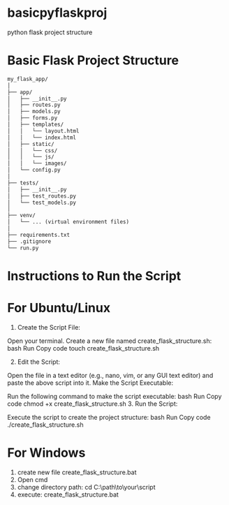 # basicpyflaskproj
python flask project structure

# Basic Flask Project Structure
```markdown
my_flask_app/
│
├── app/
│   ├── __init__.py
│   ├── routes.py
│   ├── models.py
│   ├── forms.py
│   ├── templates/
│   │   └── layout.html
│   │   └── index.html
│   ├── static/
│   │   └── css/
│   │   └── js/
│   │   └── images/
│   └── config.py
│
├── tests/
│   ├── __init__.py
│   ├── test_routes.py
│   └── test_models.py
│
├── venv/
│   └── ... (virtual environment files)
│
├── requirements.txt
├── .gitignore
└── run.py
```

# Instructions to Run the Script
# For Ubuntu/Linux
1. Create the Script File:

Open your terminal.
Create a new file named create_flask_structure.sh:
bash
Run
Copy code
touch create_flask_structure.sh

2. Edit the Script:

Open the file in a text editor (e.g., nano, vim, or any GUI text editor) and paste the above script into it.
Make the Script Executable:

Run the following command to make the script executable:
bash
Run
Copy code
chmod +x create_flask_structure.sh
3. Run the Script:

Execute the script to create the project structure:
bash
Run
Copy code
./create_flask_structure.sh



# For Windows
1. create new file create_flask_structure.bat
2. Open cmd
3. change directory path: cd C:\path\to\your\script
4. execute: create_flask_structure.bat